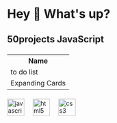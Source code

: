 <h1 align="left">Hey 👋 What's up?</h1>

###

<h2 align="left">50projects JavaScript</h2>

###
<table>
  <tr>
    <th>Name</th>
  </tr>
  <tr>
    <td>to do list</td>
  </tr>
  <tr>
    <td>Expanding Cards</td>
  </tr>
</table>

###

<div align="left">
  <img src="https://cdn.jsdelivr.net/gh/devicons/devicon/icons/javascript/javascript-original.svg" height="40" alt="javascript logo"  />
  <img width="12" />
  <img src="https://cdn.jsdelivr.net/gh/devicons/devicon/icons/html5/html5-original.svg" height="40" alt="html5 logo"  />
  <img width="12" />
  <img src="https://cdn.jsdelivr.net/gh/devicons/devicon/icons/css3/css3-original.svg" height="40" alt="css3 logo"  />
</div>
